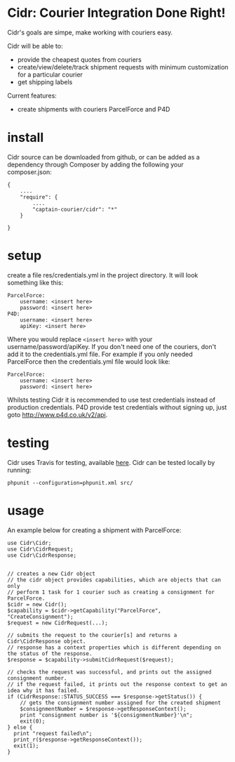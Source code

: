 Cidr: Courier Integration Done Right!
=====================================


Cidr's goals are simpe, make working with couriers easy.

Cidr will be able to:
 - provide the cheapest quotes from couriers
 - create/view/delete/track shipment requests with minimum customization for a particular courier
 - get shipping labels 


Current features:
 - create shipments with couriers ParcelForce and P4D

install
=======
Cidr source can be downloaded from github, or can be added as a dependency through Composer by adding the following your composer.json:
````
{
    ....
    "require": {
        ....
        "captain-courier/cidr": "*"
    }

}
````

setup
=====
create a file res/credentials.yml in the project directory.
It will look something like this:

````
ParcelForce:
    username: <insert here>
    password: <insert here>
P4D:
    username: <insert here>
    apiKey: <insert here>
````

Where you would replace <code>\<insert here\></code> with your username/password/apiKey.
If you don't need one of the couriers, don't add it to the credentials.yml file. For example if you only needed
ParcelForce then the credentials.yml file would look like:

````
ParcelForce:
    username: <insert here>
    password: <insert here>
````

Whilsts testing Cidr it is recommended to use test credentials instead of production credentials. 
P4D provide test credentials without signing up, just goto http://www.p4d.co.uk/v2/api.

testing
=======

Cidr uses Travis for testing, available <a href="https://travis-ci.org/CaptainCourierIntegration/captain-courier-cidr">here</a>.
Cidr can be tested locally by running:
````
phpunit --configuration=phpunit.xml src/
````


usage
=====

An example below for creating a shipment with ParcelForce:

````
use Cidr\Cidr;
use Cidr\CidrRequest;
use Cidr\CidrResponse;


// creates a new Cidr object
// the cidr object provides capabilities, which are objects that can only 
// perform 1 task for 1 courier such as creating a consignment for ParcelForce.
$cidr = new Cidr();
$capability = $cidr->getCapability("ParcelForce", "CreateConsignment");
$request = new CidrRequest(...);

// submits the request to the courier[s] and returns a Cidr\CidrResponse object.
// response has a context properties which is different depending on the status of the response.
$response = $capability->submitCidrRequest($request);

// checks the request was successful, and prints out the assigned consignment number.
// if the request failed, it prints out the response context to get an idea why it has failed.
if (CidrResponse::STATUS_SUCCESS === $response->getStatus()) {
    // gets the consignment number assigned for the created shipment
    $consignmentNumber = $response->getResponseContext();
    print "consignment number is '${consignmentNumber}'\n";
    exit(0);
} else {
  print "request failed\n";
  print_r($response->getResponseContext());
  exit(1);
}



````
